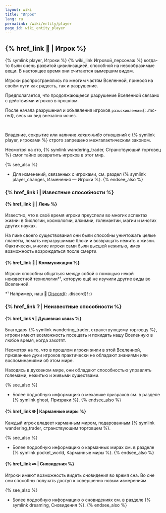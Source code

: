 ```yaml
---
layout: wiki
title: "Игрок"
lang: ru
permalink: /wiki/entity/player
page_id: wiki_entity_player
---
```


## {% href_link 🔗 | Игрок %}
{% symlink player, Игроки %} {% wiki_link Игровой_персонаж %} когда-то были очень развитой цивилизацией, способной на невообразимые вещи. В настоящее время они считаются вымершим видом.

Игроки распространялись по многим частям Вселенной, принося на своём пути как радость, так и разрушение.

Предполагается, что продолжающееся разрушение Вселенной связано с действиями игроков в прошлом.

После начала разрушения и объявления игроков `разыскиваемыми`{: .mc-red}, весь их вид внезапно исчез.

<br/>

Владение, сокрытие или наличие _каких-либо_ отношений с {% symlink player, игроками %} строго запрещено межгалактическим законом.

Несмотря на это, {% symlink wandering_trader, Странствующий торговец %} смог тайно возвратить игроков в этот мир.

{% see_also %}
* Для изменений, связанных с игроками, см. раздел {% symlink player_changes, Изменения — Игроки %}.
{% endsee_also %}



### {% href_link ❕ | Известные способности %}
#### {% href_link 🧠 | Лень %}
Известно, что в своё время игроки преуспели во многих аспектах жизни: в биологии, космологии, алхимии, големантии, магии и многих других науках.

На пике своего существования они были способны уничтожать целые планеты, ломать неразрушимые блоки и возвращать нежить к жизни. Фактически, многие игроки сами были высшей нежитью, имея возможность возрождаться после смерти.

#### {% href_link 💬 | Коммуникация %}
Игроки способны общаться между собой с помощью некой неизвестной технологии*¹, которую ещё не изучили другие виды во Вселенной.

\*¹ Например, наш 👾 [Discord]({{site.discord_invite}}){: .discord}! :)



### {% href_link ❔ | Неизвестные способности %}
#### {% href_link 🌀 | Душевная связь %}
Благодаря {% symlink wandering_trader, странствующему торговцу %}, игроки имеют возможность посещать и покидать нашу Вселенную в любое время, когда захотят.

Несмотря на то, что в прошлом игроки жили в этой Вселенной, призванные духи игроков практически не обладают знаниями или воспоминаниями об этом мире.

Находясь в духовном мире, они обладают способностью управлять големами, нежитью и живыми существами.

{% see_also %}
* Более подробную информацию о механике призраков см. в разделе {% symlink ghost, Призраки %}.
{% endsee_also %}

#### {% href_link 🌐 | Карманные миры %}
Каждый игрок владеет карманным миром, подарованным {% symlink wandering_trader, странствующим торговцем %}.

{% see_also %}
* Более подробную информацию о карманных мирах см. в разделе {% symlink pocket_world, Карманные миры %}.
{% endsee_also %}

#### {% href_link 💤 | Сновидения %}
Игроки имеют возможность видеть сновидения во время сна. Во сне они способны получать доступ к совершенно новым измерениям.

{% see_also %}
* Более подробную информацию о сновидениях см. в разделе {% symlink dreaming, Сновидения %}.
{% endsee_also %}

